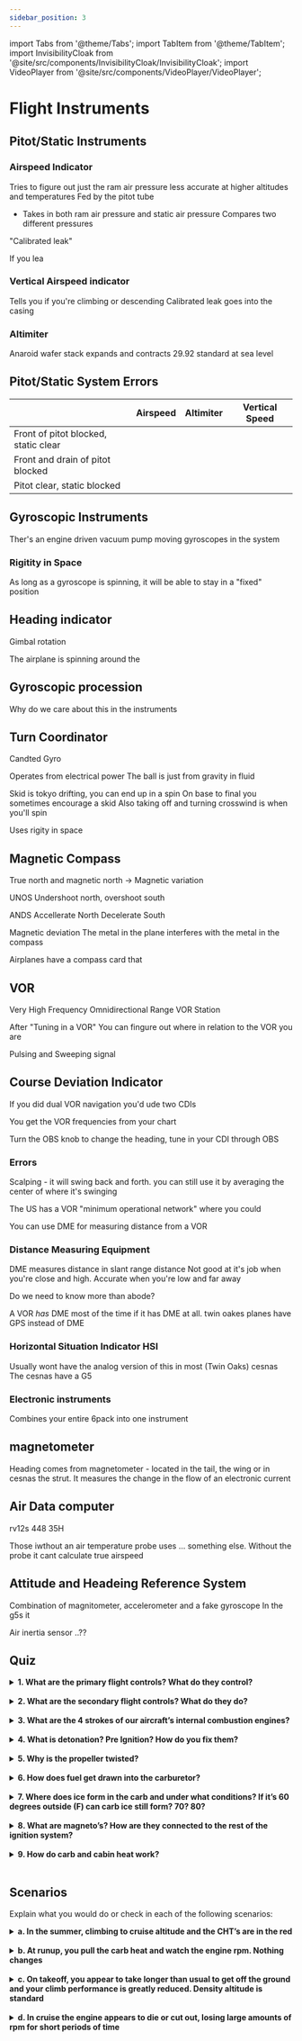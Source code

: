 ```yaml
---
sidebar_position: 3
---
```

import Tabs from '@theme/Tabs';
import TabItem from '@theme/TabItem';
import InvisibilityCloak from '@site/src/components/InvisibilityCloak/InvisibilityCloak';
import VideoPlayer from '@site/src/components/VideoPlayer/VideoPlayer';

# Flight Instruments

<InvisibilityCloak>
    <Tabs>
        <TabItem value="summer2025" label="Summer 2025">
            <VideoPlayer src="/video/3_flight_instruments_summer_2025/GMT20250730-005954_Recording_1760x900.mp4#t=1600" />
        </TabItem>
    </Tabs>
</InvisibilityCloak>

## Pitot/Static Instruments
### Airspeed Indicator

Tries to figure out just the ram air pressure
less accurate at higher altitudes and temperatures
Fed by the pitot tube
- Takes in both ram air pressure and static air pressure
Compares two different pressures

"Calibrated leak"

If you lea


### Vertical Airspeed indicator
Tells you if you're climbing or descending
Calibrated leak goes into the casing

### Altimiter
Anaroid wafer stack expands and contracts
29.92 standard at sea level


## Pitot/Static System Errors

|     | Airspeed | Altimiter | Vertical Speed |
| --- | -------- | --------- | -------------- |
| Front of pitot blocked, static clear ||||
| Front and drain of pitot blocked||||
| Pitot clear, static blocked ||||


## Gyroscopic Instruments
Ther's an engine driven vacuum pump moving gyroscopes in the system

### Rigitity in Space
As long as a gyroscope is spinning, it will be able to stay in a "fixed" position


## Heading indicator
Gimbal rotation

The airplane is spinning around the 


## Gyroscopic procession
Why do we care about this in the instruments

## Turn Coordinator
Candted Gyro

Operates from electrical power
The ball is just from gravity in fluid

Skid is tokyo drifting, you can end up in a spin
On base to final you sometimes encourage a skid
Also taking off and turning crosswind is when you'll spin

Uses rigity in space

## Magnetic Compass

True north and magnetic north -> Magnetic variation

UNOS
Undershoot north, overshoot south

ANDS
Accellerate North Decelerate South


Magnetic deviation
The metal in the plane interferes with the metal in the compass

Airplanes have a compass card that 


## VOR
Very High Frequency Omnidirectional Range
VOR Station

After "Tuning in a VOR" You can fingure out where in relation to the VOR you are

Pulsing and Sweeping signal

## Course Deviation Indicator

If you did dual VOR navigation you'd ude two CDIs

You get the VOR frequencies from your chart

Turn the OBS knob to change the heading, tune in your CDI through OBS

### Errors

Scalping - it will swing back and forth. you can still use it by averaging the center of where it's swinging

The US has a VOR "minimum operational network" where you could 

You can use DME for measuring distance from a VOR


### Distance Measuring Equipment
DME measures distance in slant range distance
Not good at it's job when you're close and high. Accurate when you're low and far away

Do we need to know more than abode?


A VOR _has_ DME most of the time if it has DME at all. twin oakes planes have GPS instead of DME

### Horizontal Situation Indicator HSI
Usually wont have the analog version of this in most (Twin Oaks) cesnas
The cesnas have a G5


### Electronic instruments

Combines your entire 6pack into one instrument

## magnetometer
Heading comes from magnetometer - located in the tail, the wing or in cesnas the strut. It measures the change in the flow of an electronic current

## Air Data computer
rv12s
448
35H

Those iwthout an air temperature probe uses ... something else. Without the probe it cant calculate true airspeed

## Attitude and Headeing Reference System
Combination of magnitometer, accelerometer and a fake gyroscope
In the g5s it

Air inertia sensor ..??




## Quiz

<details>
    <summary><strong>1. What are the primary flight controls? What do they control?</strong></summary>

    Ailerons - Roll  
    Rudder - Yaw  
    Elevator - Pitch
</details>
<br/>

<details>
    <summary><strong>2. What are the secondary flight controls? What do they do?</strong></summary>

    Trim - Helps hold an attitude  
    Flaps - Helps fly a steeper descent at a constant airspeed. Greater lift for slower speed  
    Spoilers - Spoil the lift on the surface of the wing, putting the weight on the wheels
</details>
<br/>

<details>
    <summary><strong>3. What are the 4 strokes of our aircraft’s internal combustion engines?</strong></summary>

    Intake, Compression, Combustion, Exhaust
</details>
<br/>

<details>
    <summary><strong>4. What is detonation? Pre Ignition? How do you fix them?</strong></summary>

    Detonation - When the fuel/air mixture explodes rather than burns evenly  
    Pre Ignition - Hot spots on the cylinder ignite the fuel/air mixture early
</details>
<br/>

<details>
    <summary><strong>5. Why is the propeller twisted?</strong></summary>

    Greater angle of attack at the hub to provide equal lift across the blade
</details>
<br/>

<details>
    <summary><strong>6. How does fuel get drawn into the carburetor?</strong></summary>

    Venturi effect creates a low pressure zone, sucking the fuel into the air
</details>
<br/>

<details>
    <summary><strong>7. Where does ice form in the carb and under what conditions? If it’s 60 degrees outside (F) can carb ice still form? 70? 80?</strong></summary>

    When that low pressure zone is formed, the temp drops and ice will form there. Ice can form usually under 70 degrees but when it’s hotter on the ground, at altitude it will most often be cooler, so the risk is basically always there. Even if there is no visible moisture in the air, like on a clear summer day.
</details>
<br/>

<details>
    <summary><strong>8. What are magneto’s? How are they connected to the rest of the ignition system?</strong></summary>

    Self-contained electrical generator units with a spinning electromagnet inside that each provide power to one of each of the two spark plugs on each cylinder, essentially allowing for one of them to run the engine if the other one fails
</details>
<br/>

<details>
    <summary><strong>9. How do carb and cabin heat work?</strong></summary>

    Air for the carb and cabin heat are routed over the exhaust shroud allowing the heat from the exhaust to heat up the air.
</details>
<br/>

## Scenarios

Explain what you would do or check in each of the following scenarios:

<details>
    <summary><strong>a. In the summer, climbing to cruise altitude and the CHT’s are in the red</strong></summary>

    Lower the pitch, reduce rpm, accelerate to increase airflow over the engine
</details>
<br/>

<details>
    <summary><strong>b. At runup, you pull the carb heat and watch the engine rpm. Nothing changes</strong></summary>

    Take the airplane back to get checked out, some problems you will not be able to solve yourself
</details>
<br/>

<details>
    <summary><strong>c. On takeoff, you appear to take longer than usual to get off the ground and your climb performance is greatly reduced. Density altitude is standard</strong></summary>

    Verify carb heat is pushed in and magnetos are on BOTH
</details>
<br/>

<details>
    <summary><strong>d. In cruise the engine appears to die or cut out, losing large amounts of rpm for short periods of time</strong></summary>

    Likely carb ice, so pull carb heat and let run for several minutes
</details>